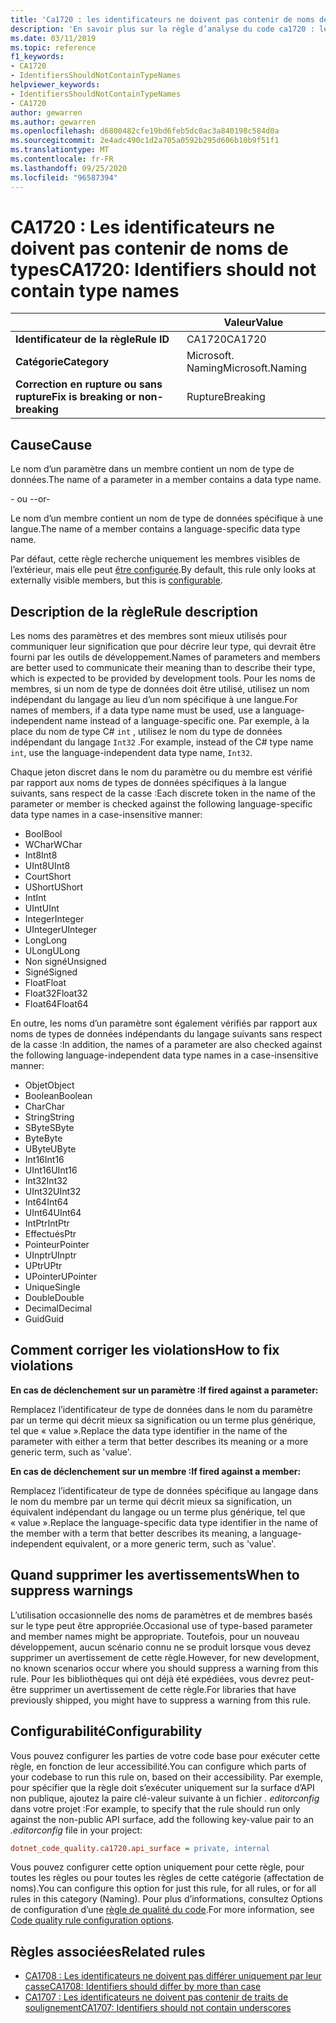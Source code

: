 ```yaml
---
title: 'Ca1720 : les identificateurs ne doivent pas contenir de noms de types (analyse du code)'
description: 'En savoir plus sur la règle d’analyse du code ca1720 : les identificateurs ne doivent pas contenir de noms de types'
ms.date: 03/11/2019
ms.topic: reference
f1_keywords:
- CA1720
- IdentifiersShouldNotContainTypeNames
helpviewer_keywords:
- IdentifiersShouldNotContainTypeNames
- CA1720
author: gewarren
ms.author: gewarren
ms.openlocfilehash: d6800482cfe19bd6feb5dc0ac3a840198c584d0a
ms.sourcegitcommit: 2e4adc490c1d2a705a0592b295d606b10b9f51f1
ms.translationtype: MT
ms.contentlocale: fr-FR
ms.lasthandoff: 09/25/2020
ms.locfileid: "96587394"
---
```

# <a name="ca1720-identifiers-should-not-contain-type-names"></a><span data-ttu-id="b0bb8-103">CA1720 : Les identificateurs ne doivent pas contenir de noms de types</span><span class="sxs-lookup"><span data-stu-id="b0bb8-103">CA1720: Identifiers should not contain type names</span></span>

| | <span data-ttu-id="b0bb8-104">Valeur</span><span class="sxs-lookup"><span data-stu-id="b0bb8-104">Value</span></span> |
|-|-|
| <span data-ttu-id="b0bb8-105">**Identificateur de la règle**</span><span class="sxs-lookup"><span data-stu-id="b0bb8-105">**Rule ID**</span></span> |<span data-ttu-id="b0bb8-106">CA1720</span><span class="sxs-lookup"><span data-stu-id="b0bb8-106">CA1720</span></span>|
| <span data-ttu-id="b0bb8-107">**Catégorie**</span><span class="sxs-lookup"><span data-stu-id="b0bb8-107">**Category**</span></span> |<span data-ttu-id="b0bb8-108">Microsoft. Naming</span><span class="sxs-lookup"><span data-stu-id="b0bb8-108">Microsoft.Naming</span></span>|
| <span data-ttu-id="b0bb8-109">**Correction en rupture ou sans rupture**</span><span class="sxs-lookup"><span data-stu-id="b0bb8-109">**Fix is breaking or non-breaking**</span></span> |<span data-ttu-id="b0bb8-110">Rupture</span><span class="sxs-lookup"><span data-stu-id="b0bb8-110">Breaking</span></span>|

## <a name="cause"></a><span data-ttu-id="b0bb8-111">Cause</span><span class="sxs-lookup"><span data-stu-id="b0bb8-111">Cause</span></span>

<span data-ttu-id="b0bb8-112">Le nom d’un paramètre dans un membre contient un nom de type de données.</span><span class="sxs-lookup"><span data-stu-id="b0bb8-112">The name of a parameter in a member contains a data type name.</span></span>

<span data-ttu-id="b0bb8-113">- ou -</span><span class="sxs-lookup"><span data-stu-id="b0bb8-113">-or-</span></span>

<span data-ttu-id="b0bb8-114">Le nom d’un membre contient un nom de type de données spécifique à une langue.</span><span class="sxs-lookup"><span data-stu-id="b0bb8-114">The name of a member contains a language-specific data type name.</span></span>

<span data-ttu-id="b0bb8-115">Par défaut, cette règle recherche uniquement les membres visibles de l’extérieur, mais elle peut [être configurée](#configurability).</span><span class="sxs-lookup"><span data-stu-id="b0bb8-115">By default, this rule only looks at externally visible members, but this is [configurable](#configurability).</span></span>

## <a name="rule-description"></a><span data-ttu-id="b0bb8-116">Description de la règle</span><span class="sxs-lookup"><span data-stu-id="b0bb8-116">Rule description</span></span>

<span data-ttu-id="b0bb8-117">Les noms des paramètres et des membres sont mieux utilisés pour communiquer leur signification que pour décrire leur type, qui devrait être fourni par les outils de développement.</span><span class="sxs-lookup"><span data-stu-id="b0bb8-117">Names of parameters and members are better used to communicate their meaning than to describe their type, which is expected to be provided by development tools.</span></span> <span data-ttu-id="b0bb8-118">Pour les noms de membres, si un nom de type de données doit être utilisé, utilisez un nom indépendant du langage au lieu d’un nom spécifique à une langue.</span><span class="sxs-lookup"><span data-stu-id="b0bb8-118">For names of members, if a data type name must be used, use a language-independent name instead of a language-specific one.</span></span> <span data-ttu-id="b0bb8-119">Par exemple, à la place du nom de type C# `int` , utilisez le nom du type de données indépendant du langage `Int32` .</span><span class="sxs-lookup"><span data-stu-id="b0bb8-119">For example, instead of the C# type name `int`, use the language-independent data type name, `Int32`.</span></span>

<span data-ttu-id="b0bb8-120">Chaque jeton discret dans le nom du paramètre ou du membre est vérifié par rapport aux noms de types de données spécifiques à la langue suivants, sans respect de la casse :</span><span class="sxs-lookup"><span data-stu-id="b0bb8-120">Each discrete token in the name of the parameter or member is checked against the following language-specific data type names in a case-insensitive manner:</span></span>

- <span data-ttu-id="b0bb8-121">Bool</span><span class="sxs-lookup"><span data-stu-id="b0bb8-121">Bool</span></span>
- <span data-ttu-id="b0bb8-122">WChar</span><span class="sxs-lookup"><span data-stu-id="b0bb8-122">WChar</span></span>
- <span data-ttu-id="b0bb8-123">Int8</span><span class="sxs-lookup"><span data-stu-id="b0bb8-123">Int8</span></span>
- <span data-ttu-id="b0bb8-124">UInt8</span><span class="sxs-lookup"><span data-stu-id="b0bb8-124">UInt8</span></span>
- <span data-ttu-id="b0bb8-125">Court</span><span class="sxs-lookup"><span data-stu-id="b0bb8-125">Short</span></span>
- <span data-ttu-id="b0bb8-126">UShort</span><span class="sxs-lookup"><span data-stu-id="b0bb8-126">UShort</span></span>
- <span data-ttu-id="b0bb8-127">Int</span><span class="sxs-lookup"><span data-stu-id="b0bb8-127">Int</span></span>
- <span data-ttu-id="b0bb8-128">UInt</span><span class="sxs-lookup"><span data-stu-id="b0bb8-128">UInt</span></span>
- <span data-ttu-id="b0bb8-129">Integer</span><span class="sxs-lookup"><span data-stu-id="b0bb8-129">Integer</span></span>
- <span data-ttu-id="b0bb8-130">UInteger</span><span class="sxs-lookup"><span data-stu-id="b0bb8-130">UInteger</span></span>
- <span data-ttu-id="b0bb8-131">Long</span><span class="sxs-lookup"><span data-stu-id="b0bb8-131">Long</span></span>
- <span data-ttu-id="b0bb8-132">ULong</span><span class="sxs-lookup"><span data-stu-id="b0bb8-132">ULong</span></span>
- <span data-ttu-id="b0bb8-133">Non signé</span><span class="sxs-lookup"><span data-stu-id="b0bb8-133">Unsigned</span></span>
- <span data-ttu-id="b0bb8-134">Signé</span><span class="sxs-lookup"><span data-stu-id="b0bb8-134">Signed</span></span>
- <span data-ttu-id="b0bb8-135">Float</span><span class="sxs-lookup"><span data-stu-id="b0bb8-135">Float</span></span>
- <span data-ttu-id="b0bb8-136">Float32</span><span class="sxs-lookup"><span data-stu-id="b0bb8-136">Float32</span></span>
- <span data-ttu-id="b0bb8-137">Float64</span><span class="sxs-lookup"><span data-stu-id="b0bb8-137">Float64</span></span>

<span data-ttu-id="b0bb8-138">En outre, les noms d’un paramètre sont également vérifiés par rapport aux noms de types de données indépendants du langage suivants sans respect de la casse :</span><span class="sxs-lookup"><span data-stu-id="b0bb8-138">In addition, the names of a parameter are also checked against the following language-independent data type names in a case-insensitive manner:</span></span>

- <span data-ttu-id="b0bb8-139">Objet</span><span class="sxs-lookup"><span data-stu-id="b0bb8-139">Object</span></span>
- <span data-ttu-id="b0bb8-140">Boolean</span><span class="sxs-lookup"><span data-stu-id="b0bb8-140">Boolean</span></span>
- <span data-ttu-id="b0bb8-141">Char</span><span class="sxs-lookup"><span data-stu-id="b0bb8-141">Char</span></span>
- <span data-ttu-id="b0bb8-142">String</span><span class="sxs-lookup"><span data-stu-id="b0bb8-142">String</span></span>
- <span data-ttu-id="b0bb8-143">SByte</span><span class="sxs-lookup"><span data-stu-id="b0bb8-143">SByte</span></span>
- <span data-ttu-id="b0bb8-144">Byte</span><span class="sxs-lookup"><span data-stu-id="b0bb8-144">Byte</span></span>
- <span data-ttu-id="b0bb8-145">UByte</span><span class="sxs-lookup"><span data-stu-id="b0bb8-145">UByte</span></span>
- <span data-ttu-id="b0bb8-146">Int16</span><span class="sxs-lookup"><span data-stu-id="b0bb8-146">Int16</span></span>
- <span data-ttu-id="b0bb8-147">UInt16</span><span class="sxs-lookup"><span data-stu-id="b0bb8-147">UInt16</span></span>
- <span data-ttu-id="b0bb8-148">Int32</span><span class="sxs-lookup"><span data-stu-id="b0bb8-148">Int32</span></span>
- <span data-ttu-id="b0bb8-149">UInt32</span><span class="sxs-lookup"><span data-stu-id="b0bb8-149">UInt32</span></span>
- <span data-ttu-id="b0bb8-150">Int64</span><span class="sxs-lookup"><span data-stu-id="b0bb8-150">Int64</span></span>
- <span data-ttu-id="b0bb8-151">UInt64</span><span class="sxs-lookup"><span data-stu-id="b0bb8-151">UInt64</span></span>
- <span data-ttu-id="b0bb8-152">IntPtr</span><span class="sxs-lookup"><span data-stu-id="b0bb8-152">IntPtr</span></span>
- <span data-ttu-id="b0bb8-153">Effectués</span><span class="sxs-lookup"><span data-stu-id="b0bb8-153">Ptr</span></span>
- <span data-ttu-id="b0bb8-154">Pointeur</span><span class="sxs-lookup"><span data-stu-id="b0bb8-154">Pointer</span></span>
- <span data-ttu-id="b0bb8-155">UInptr</span><span class="sxs-lookup"><span data-stu-id="b0bb8-155">UInptr</span></span>
- <span data-ttu-id="b0bb8-156">UPtr</span><span class="sxs-lookup"><span data-stu-id="b0bb8-156">UPtr</span></span>
- <span data-ttu-id="b0bb8-157">UPointer</span><span class="sxs-lookup"><span data-stu-id="b0bb8-157">UPointer</span></span>
- <span data-ttu-id="b0bb8-158">Unique</span><span class="sxs-lookup"><span data-stu-id="b0bb8-158">Single</span></span>
- <span data-ttu-id="b0bb8-159">Double</span><span class="sxs-lookup"><span data-stu-id="b0bb8-159">Double</span></span>
- <span data-ttu-id="b0bb8-160">Decimal</span><span class="sxs-lookup"><span data-stu-id="b0bb8-160">Decimal</span></span>
- <span data-ttu-id="b0bb8-161">Guid</span><span class="sxs-lookup"><span data-stu-id="b0bb8-161">Guid</span></span>

## <a name="how-to-fix-violations"></a><span data-ttu-id="b0bb8-162">Comment corriger les violations</span><span class="sxs-lookup"><span data-stu-id="b0bb8-162">How to fix violations</span></span>

<span data-ttu-id="b0bb8-163">**En cas de déclenchement sur un paramètre :**</span><span class="sxs-lookup"><span data-stu-id="b0bb8-163">**If fired against a parameter:**</span></span>

<span data-ttu-id="b0bb8-164">Remplacez l’identificateur de type de données dans le nom du paramètre par un terme qui décrit mieux sa signification ou un terme plus générique, tel que « value ».</span><span class="sxs-lookup"><span data-stu-id="b0bb8-164">Replace the data type identifier in the name of the parameter with either a term that better describes its meaning or a more generic term, such as 'value'.</span></span>

<span data-ttu-id="b0bb8-165">**En cas de déclenchement sur un membre :**</span><span class="sxs-lookup"><span data-stu-id="b0bb8-165">**If fired against a member:**</span></span>

<span data-ttu-id="b0bb8-166">Remplacez l’identificateur de type de données spécifique au langage dans le nom du membre par un terme qui décrit mieux sa signification, un équivalent indépendant du langage ou un terme plus générique, tel que « value ».</span><span class="sxs-lookup"><span data-stu-id="b0bb8-166">Replace the language-specific data type identifier in the name of the member with a term that better describes its meaning, a language-independent equivalent, or a more generic term, such as 'value'.</span></span>

## <a name="when-to-suppress-warnings"></a><span data-ttu-id="b0bb8-167">Quand supprimer les avertissements</span><span class="sxs-lookup"><span data-stu-id="b0bb8-167">When to suppress warnings</span></span>

<span data-ttu-id="b0bb8-168">L’utilisation occasionnelle des noms de paramètres et de membres basés sur le type peut être appropriée.</span><span class="sxs-lookup"><span data-stu-id="b0bb8-168">Occasional use of type-based parameter and member names might be appropriate.</span></span> <span data-ttu-id="b0bb8-169">Toutefois, pour un nouveau développement, aucun scénario connu ne se produit lorsque vous devez supprimer un avertissement de cette règle.</span><span class="sxs-lookup"><span data-stu-id="b0bb8-169">However, for new development, no known scenarios occur where you should suppress a warning from this rule.</span></span> <span data-ttu-id="b0bb8-170">Pour les bibliothèques qui ont déjà été expédiées, vous devrez peut-être supprimer un avertissement de cette règle.</span><span class="sxs-lookup"><span data-stu-id="b0bb8-170">For libraries that have previously shipped, you might have to suppress a warning from this rule.</span></span>

## <a name="configurability"></a><span data-ttu-id="b0bb8-171">Configurabilité</span><span class="sxs-lookup"><span data-stu-id="b0bb8-171">Configurability</span></span>

<span data-ttu-id="b0bb8-172">Vous pouvez configurer les parties de votre code base pour exécuter cette règle, en fonction de leur accessibilité.</span><span class="sxs-lookup"><span data-stu-id="b0bb8-172">You can configure which parts of your codebase to run this rule on, based on their accessibility.</span></span> <span data-ttu-id="b0bb8-173">Par exemple, pour spécifier que la règle doit s’exécuter uniquement sur la surface d’API non publique, ajoutez la paire clé-valeur suivante à un fichier *. editorconfig* dans votre projet :</span><span class="sxs-lookup"><span data-stu-id="b0bb8-173">For example, to specify that the rule should run only against the non-public API surface, add the following key-value pair to an *.editorconfig* file in your project:</span></span>

```ini
dotnet_code_quality.ca1720.api_surface = private, internal
```

<span data-ttu-id="b0bb8-174">Vous pouvez configurer cette option uniquement pour cette règle, pour toutes les règles ou pour toutes les règles de cette catégorie (affectation de noms).</span><span class="sxs-lookup"><span data-stu-id="b0bb8-174">You can configure this option for just this rule, for all rules, or for all rules in this category (Naming).</span></span> <span data-ttu-id="b0bb8-175">Pour plus d’informations, consultez Options de configuration d’une [règle de qualité du code](../code-quality-rule-options.md).</span><span class="sxs-lookup"><span data-stu-id="b0bb8-175">For more information, see [Code quality rule configuration options](../code-quality-rule-options.md).</span></span>

## <a name="related-rules"></a><span data-ttu-id="b0bb8-176">Règles associées</span><span class="sxs-lookup"><span data-stu-id="b0bb8-176">Related rules</span></span>

- [<span data-ttu-id="b0bb8-177">CA1708 : Les identificateurs ne doivent pas différer uniquement par leur casse</span><span class="sxs-lookup"><span data-stu-id="b0bb8-177">CA1708: Identifiers should differ by more than case</span></span>](ca1708.md)
- [<span data-ttu-id="b0bb8-178">CA1707 : Les identificateurs ne doivent pas contenir de traits de soulignement</span><span class="sxs-lookup"><span data-stu-id="b0bb8-178">CA1707: Identifiers should not contain underscores</span></span>](ca1707.md)
